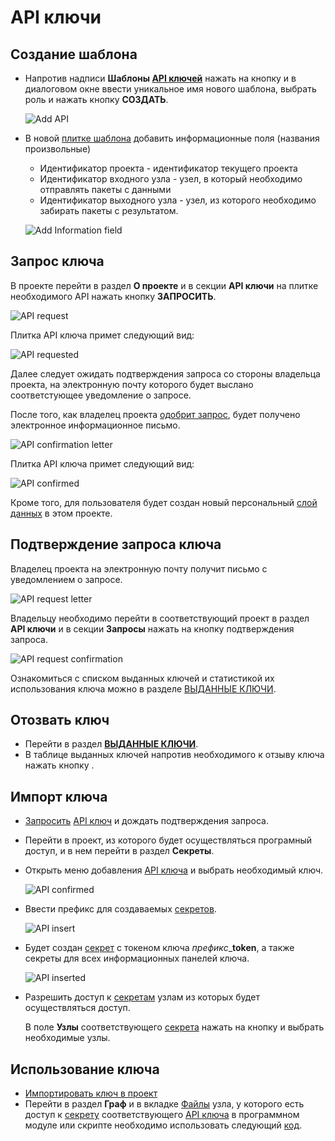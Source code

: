 # API ключи

## Создание шаблона

- Напротив надписи **Шаблоны [API ключей][1]** нажать на кнопку <span class="iconify-inline" data-icon="mdi:plus"></span> и в диалоговом окне ввести уникальное имя нового шаблона, выбрать роль и нажать кнопку **СОЗДАТЬ**.

  ![Add API](/images/common/api_keys_add.png)

- В новой [плитке шаблона][2] добавить информационные поля (названия произвольные)

  - Идентификатор проекта - идентификатор текущего проекта
  - Идентификатор входного узла - узел, в который необходимо отправлять пакеты с данными
  - Идентификатор выходного узла - узел, из которого необходимо забирать пакеты с результатом.

  ![Add Information field](/images/common/api.png)

## Запрос ключа

В проекте перейти в раздел <span class="iconify-inline" data-icon="mdi:information"></span>**О проекте** и в секции <span class="iconify-inline" data-icon="mdi:shield-key"></span>**API ключи** на плитке необходимого API нажать кнопку **ЗАПРОСИТЬ**.

![API request](/images/common/api_request.png)

Плитка API ключа примет следующий вид:

![API requested](/images/common/api_panel_wait.png)

Далее следует ожидать подтверждения запроса со стороны владельца проекта, на электронную почту которого будет выслано соответстующее уведомление о запросе.

После того, как владелец проекта [одобрит запрос](#подтверждение-запроса-ключа), будет получено электронное информационное письмо.

![API confirmation letter](/images/common/api_request_confirmed_letter.png)

Плитка API ключа примет следующий вид:

![API confirmed](/images/common/api_panel_confirmed.png)

Кроме того, для пользователя будет создан новый персональный [слой данных][3] в этом проекте.

## Подтверждение запроса ключа

Владелец проекта на электронную почту получит письмо с уведомлением о запросе.

![API request letter](/images/common/api_request_letter.png)

Владельцу необходимо перейти в соответствующий проект в раздел <span class="iconify-inline" data-icon="mdi:shield-key"></span>**API ключи** и в секции **Запросы** нажать на кнопку <span class="iconify-inline" data-icon="mdi:check" style="color: green"></span> подтверждения запроса.

![API request confirmation](/images/common/api_confirmation.png)

Ознакомиться с списком выданных ключей и статистикой их использования ключа можно в разделе <span class="iconify-inline" data-icon="mdi:account-key"></span>[ВЫДАННЫЕ КЛЮЧИ][6].

## Отозвать ключ

- Перейти в раздел <span class="iconify-inline" data-icon="mdi:account-key"></span> [**ВЫДАННЫЕ КЛЮЧИ**][6].
- В таблице выданных ключей напротив необходимого к отзыву ключа нажать кнопку <span class='iconify-inline' data-icon='mdi:delete'></span>.

## Импорт ключа

- [Запросить](#запрос-ключа) [API ключ][1] и дождать подтверждения запроса.

- Перейти в проект, из которого будет осуществляться програмный доступ, и в нем перейти в раздел <span class="iconify-inline" data-icon="mdi:eye-off"></span>**Секреты**.

- Открыть <span class="iconify-inline" data-icon="mdi:key-plus"></span> меню добавления [API ключа][1] и выбрать необходимый ключ.

  ![API confirmed](/images/common/api_import.png)

- Ввести префикс для создаваемых [секретов][3].

  ![API insert](/images/common/api_insert.png)

- Будет создан [секрет][3] с токеном ключа _префикс_\_**token**, а также секреты для всех информационных панелей ключа.

  ![API inserted](/images/common/api_inserted.png)

- Разрешить доступ к [секретам][3] узлам из которых будет осуществляться доступ.

  В поле **Узлы** соответствующего [секрета][3] нажать на кнопку <span class="iconify-inline" data-icon="mdi:magnify"></span> и выбрать необходимые узлы.

## Использование ключа

- [Импортировать ключ в проект](#импорт-ключа)
- Перейти в раздел <span class="iconify-inline" data-icon="mdi:sitemap"></span>**Граф** и в вкладке [Файлы][4] узла, у которого есть доступ к [секрету][3] соответствующего [API ключа][1] в программном модуле или скрипте необходимо использовать следующий [код][5].

[1]: /docs/desc/api_keys.md
[2]: /docs/desc/api_keys.md#плитка-шаблона
[3]: /docs/desc/secrets.md
[4]: /docs/desc/nodes.md#фаилы
[5]: /docs/dev/compute.md#api-доступ-к-проекту
[6]: /docs/desc/api_keys.md#выданные-ключи
